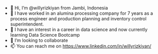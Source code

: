 - 👋 Hi, I’m @willyrizkiyan from Jambi, Indonesia
- 👀 I have worked in an alumina processing company for 7 years as a process engineer and production planning and inventory control superintendent.
- 🌱 I have an interest in a career in data science and now currently learning Data Science Bootcamp
- 💞️ I’m looking to collaborate
- 📫 You can reach me on https://www.linkedin.com/in/willyrizkiyan/

<!---
willyrizkiyan/willyrizkiyan is a ✨ special ✨ repository because its `README.md` (this file) appears on your GitHub profile.
You can click the Preview link to take a look at your changes.
--->
